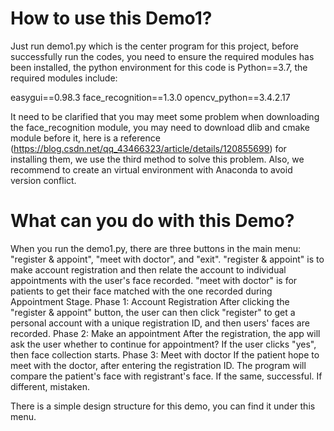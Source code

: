 # How to use this Demo1?

Just run demo1.py which is the center program for this project, before successfully run the codes, you need to ensure the required modules has been installed, the python environment for this code is Python==3.7, the required modules include:

easygui==0.98.3
face_recognition==1.3.0
opencv_python==3.4.2.17

It need to be clarified that you may meet some problem when downloading the face_recognition module, you may need to download dlib and cmake module before it, here is a reference (https://blog.csdn.net/qq_43466323/article/details/120855699) for installing them, we use the third method to solve this problem. Also, we recommend to create an virtual environment with Anaconda to avoid version conflict.

# What can you do with this Demo?

When you run the demo1.py, there are three buttons in the main menu: "register & appoint", "meet with doctor", and "exit". "register & appoint" is to make account registration and then relate the account to individual appointments with the user's face recorded. "meet with doctor" is for patients to get their face matched with the one recorded during Appointment Stage. Phase 1: Account Registration After clicking the "register & appoint" button, the user can then click "register" to get a personal account with a unique registration ID, and then users' faces are recorded. Phase 2: Make an appointment After the registration, the app will ask the user whether to continue for appointment? If the user clicks "yes", then face collection starts. Phase 3: Meet with doctor If the patient hope to meet with the doctor, after entering the registration ID. The program will compare the patient's face with registrant's face. If the same, successful. If different, mistaken.

There is a simple design structure for this demo, you can find it under this menu.
